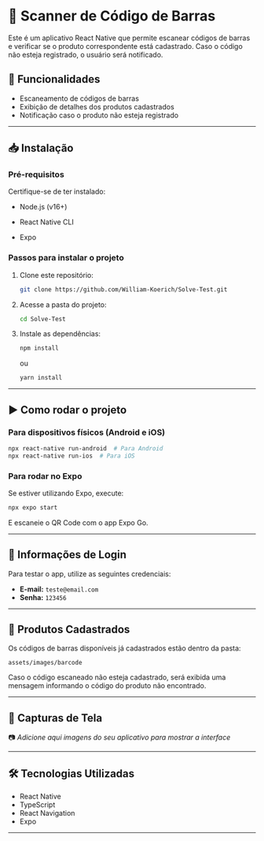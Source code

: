 # 📱 Scanner de Código de Barras

Este é um aplicativo React Native que permite escanear códigos de barras e verificar se o produto correspondente está cadastrado. Caso o código não esteja registrado, o usuário será notificado.

## 🚀 Funcionalidades

- Escaneamento de códigos de barras
- Exibição de detalhes dos produtos cadastrados
- Notificação caso o produto não esteja registrado

---

## 📥 Instalação

### Pré-requisitos

Certifique-se de ter instalado:

- Node.js (v16+)

- React Native CLI

- Expo



### Passos para instalar o projeto

1. Clone este repositório:
   ```sh
   git clone https://github.com/William-Koerich/Solve-Test.git
   ```
2. Acesse a pasta do projeto:
   ```sh
   cd Solve-Test
   ```
3. Instale as dependências:
   ```sh
   npm install
   ```
   ou
   ```sh
   yarn install
   ```

---

## ▶️ Como rodar o projeto

### Para dispositivos físicos (Android e iOS)

```sh
npx react-native run-android  # Para Android
npx react-native run-ios  # Para iOS
```

### Para rodar no Expo

Se estiver utilizando Expo, execute:

```sh
npx expo start
```

E escaneie o QR Code com o app Expo Go.

---

## 🔑 Informações de Login

Para testar o app, utilize as seguintes credenciais:

- **E-mail:** `teste@email.com`
- **Senha:** `123456`

---

## 📂 Produtos Cadastrados

Os códigos de barras disponíveis já cadastrados estão dentro da pasta:

```
assets/images/barcode
```

Caso o código escaneado não esteja cadastrado, será exibida uma mensagem informando o código do produto não encontrado.

---

## 📸 Capturas de Tela

📷 *Adicione aqui imagens do seu aplicativo para mostrar a interface*

---

## 🛠 Tecnologias Utilizadas

- React Native
- TypeScript
- React Navigation
- Expo

---
